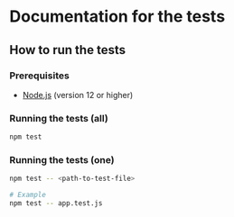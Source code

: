 # Documentation for the tests

## How to run the tests

### Prerequisites

- [Node.js](https://nodejs.org/en/) (version 12 or higher)

### Running the tests (all)

```bash
npm test
```

### Running the tests (one)

```bash
npm test -- <path-to-test-file>

# Example
npm test -- app.test.js
```
